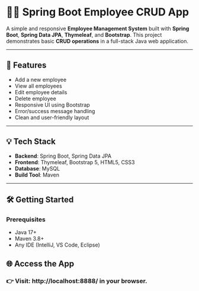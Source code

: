 # 🧑‍💼 Spring Boot Employee CRUD App

A simple and responsive **Employee Management System** built with **Spring Boot**, **Spring Data JPA**, **Thymeleaf**, and **Bootstrap**. This project demonstrates basic **CRUD operations** in a full-stack Java web application.

---

## 🚀 Features

- Add a new employee
- View all employees
- Edit employee details
- Delete employee
- Responsive UI using Bootstrap
- Error/success message handling
- Clean and user-friendly layout

---

## 💡 Tech Stack

- **Backend**: Spring Boot, Spring Data JPA
- **Frontend**: Thymeleaf, Bootstrap 5, HTML5, CSS3
- **Database**: MySQL
- **Build Tool**: Maven

---


## 🛠️ Getting Started

### Prerequisites

- Java 17+
- Maven 3.8+
- Any IDE (IntelliJ, VS Code, Eclipse)

## 🌐 Access the App
### 👉 Visit: http://localhost:8888/ in your browser.

